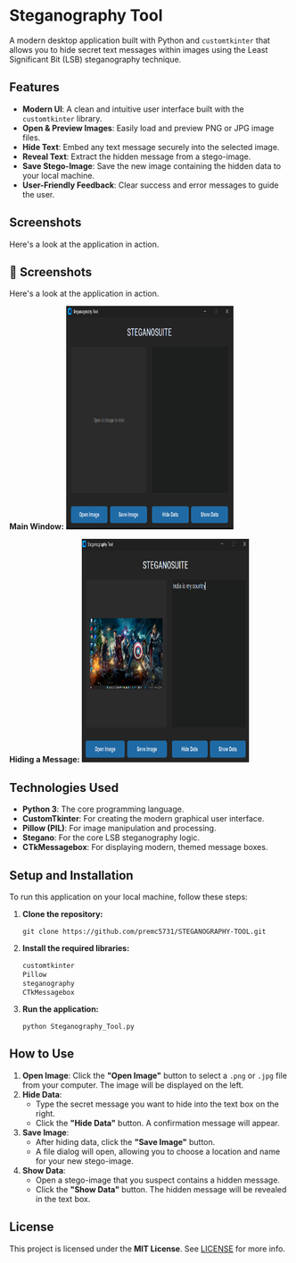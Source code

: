 # Steganography Tool

A modern desktop application built with Python and `customtkinter` that allows you to hide secret text messages within images using the Least Significant Bit (LSB) steganography technique.

## Features

* **Modern UI**: A clean and intuitive user interface built with the `customtkinter` library.
* **Open & Preview Images**: Easily load and preview PNG or JPG image files.
* **Hide Text**: Embed any text message securely into the selected image.
* **Reveal Text**: Extract the hidden message from a stego-image.
* **Save Stego-Image**: Save the new image containing the hidden data to your local machine.
* **User-Friendly Feedback**: Clear success and error messages to guide the user.

## Screenshots

Here's a look at the application in action.

## 📸 Screenshots

Here's a look at the application in action.

**Main Window:**
<img src="Screenshots/Main.png" alt="Steganography Tool Screenshot" width="300" height="400">

**Hiding a Message:**
<img src="Screenshots/Hide_data.png" alt="Steganography Tool Screenshot" width="300" height="400">

## Technologies Used

* **Python 3**: The core programming language.
* **CustomTkinter**: For creating the modern graphical user interface.
* **Pillow (PIL)**: For image manipulation and processing.
* **Stegano**: For the core LSB steganography logic.
* **CTkMessagebox**: For displaying modern, themed message boxes.

## Setup and Installation

To run this application on your local machine, follow these steps:

1.  **Clone the repository:**
    ```
    git clone https://github.com/premc5731/STEGANOGRAPHY-TOOL.git
    ```

2.  **Install the required libraries:**
    ```
    customtkinter
    Pillow
    steganography
    CTkMessagebox
    ```

3.  **Run the application:**
    ```
    python Steganography_Tool.py
    ```

## How to Use

1.  **Open Image**: Click the **"Open Image"** button to select a `.png` or `.jpg` file from your computer. The image will be displayed on the left.
2.  **Hide Data**:
    * Type the secret message you want to hide into the text box on the right.
    * Click the **"Hide Data"** button. A confirmation message will appear.
3.  **Save Image**:
    * After hiding data, click the **"Save Image"** button.
    * A file dialog will open, allowing you to choose a location and name for your new stego-image.
4.  **Show Data**:
    * Open a stego-image that you suspect contains a hidden message.
    * Click the **"Show Data"** button. The hidden message will be revealed in the text box.

## License

This project is licensed under the **MIT License**. See [LICENSE](LICENSE) for more info.